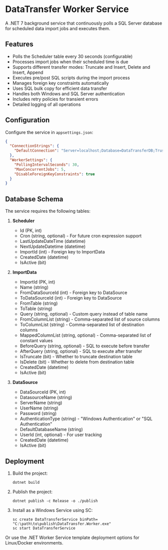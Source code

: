 # DataTransfer Worker Service

A .NET 7 background service that continuously polls a SQL Server database for scheduled data import jobs and executes them.

## Features

- Polls the Scheduler table every 30 seconds (configurable)
- Processes import jobs when their scheduled time is due
- Supports different transfer modes: Truncate and Insert, Delete and Insert, Append
- Executes pre/post SQL scripts during the import process
- Manages foreign key constraints automatically
- Uses SQL bulk copy for efficient data transfer
- Handles both Windows and SQL Server authentication
- Includes retry policies for transient errors
- Detailed logging of all operations

## Configuration

Configure the service in `appsettings.json`:

```json
{
  "ConnectionStrings": {
    "DefaultConnection": "Server=localhost;Database=DataTransferDB;Trusted_Connection=True;TrustServerCertificate=True;"
  },
  "WorkerSettings": {
    "PollingIntervalSeconds": 30,
    "MaxConcurrentJobs": 5,
    "DisableForeignKeyConstraints": true
  }
}
```

## Database Schema

The service requires the following tables:

1. **Scheduler**
   - Id (PK, int)
   - Cron (string, optional) - For future cron expression support
   - LastUpdateDateTime (datetime)
   - NextUpdateDatetime (datetime)
   - ImportId (int) - Foreign key to ImportData
   - CreatedDate (datetime)
   - IsActive (bit)

2. **ImportData**
   - ImportId (PK, int)
   - Name (string)
   - FromDataSourceId (int) - Foreign key to DataSource
   - ToDataSourceId (int) - Foreign key to DataSource
   - FromTable (string)
   - ToTable (string)
   - Query (string, optional) - Custom query instead of table name
   - FromColumnList (string) - Comma-separated list of source columns
   - ToColumnList (string) - Comma-separated list of destination columns
   - MappedColumnList (string, optional) - Comma-separated list of constant values
   - BeforeQuery (string, optional) - SQL to execute before transfer
   - AfterQuery (string, optional) - SQL to execute after transfer
   - IsTruncate (bit) - Whether to truncate destination table
   - IsDelete (bit) - Whether to delete from destination table
   - CreatedDate (datetime)
   - IsActive (bit)

3. **DataSource**
   - DataSourceId (PK, int)
   - DatasourceName (string)
   - ServerName (string)
   - UserName (string)
   - Password (string)
   - AuthenticationType (string) - "Windows Authentication" or "SQL Authentication"
   - DefaultDatabaseName (string)
   - UserId (int, optional) - For user tracking
   - CreatedDate (datetime)
   - IsActive (bit)

## Deployment

1. Build the project:
   ```
   dotnet build
   ```

2. Publish the project:
   ```
   dotnet publish -c Release -o ./publish
   ```

3. Install as a Windows Service using SC:
   ```
   sc create DataTransferService binPath= "C:\path\to\publish\DataTransfer.Worker.exe"
   sc start DataTransferService
   ```

Or use the .NET Worker Service template deployment options for Linux/Docker environments. 